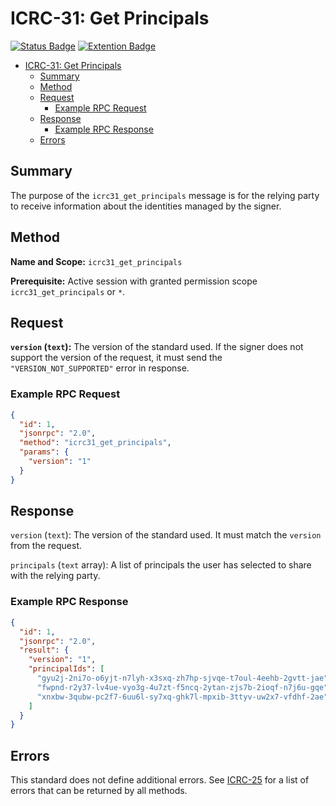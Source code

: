 # ICRC-31: Get Principals

[![Status Badge](https://img.shields.io/badge/STATUS-DRAFT-ffcc00.svg)](https://github.com/orgs/dfinity/projects/31)
[![Extention Badge](https://img.shields.io/badge/Extends-ICRC--25-ffcc222.svg)](./icrc_25_signer_interaction_standard.md)


<!-- TOC -->

- [ICRC-31: Get Principals](#icrc-31-get-principals)
    - [Summary](#summary)
    - [Method](#method)
    - [Request](#request)
      - [Example RPC Request ](#example-rpc-request)
    - [Response](#response)
      - [Example RPC Response ](#example-rpc-response)
    - [Errors](#errors)

## Summary

The purpose of the `icrc31_get_principals` message is for the relying party to receive information about the identities managed by the signer.

## Method

**Name and Scope:** `icrc31_get_principals`

**Prerequisite:** Active session with granted permission scope `icrc31_get_principals` or `*`.

## Request

**`version` (`text`):** The version of the standard used. If the signer does not support the version of the request, it must send the `"VERSION_NOT_SUPPORTED"` error in response.

### Example RPC Request

```json
{
  "id": 1,
  "jsonrpc": "2.0",
  "method": "icrc31_get_principals",
  "params": {
    "version": "1"
  }
}
```

## Response

`version` (`text`): The version of the standard used. It must match the `version` from the request.

`principals` (`text` array): A list of principals the user has selected to share with the relying party.

### Example RPC Response

```json
{
  "id": 1,
  "jsonrpc": "2.0",
  "result": {
    "version": "1",
    "principalIds": [
      "gyu2j-2ni7o-o6yjt-n7lyh-x3sxq-zh7hp-sjvqe-t7oul-4eehb-2gvtt-jae",
      "fwpnd-r2y37-lv4ue-vyo3g-4u7zt-f5ncq-2ytan-zjs7b-2ioqf-n7j6u-gqe",
      "xnxbw-3qubw-pc2f7-6uu6l-sy7xq-ghk7l-mpxib-3ttyv-uw2x7-vfdhf-2ae"
    ]
  }
}
```

## Errors

This standard does not define additional errors. See [ICRC-25](./icrc_25_signer_interaction_standard.md#errors-4) for a list of errors that can be returned by all methods.